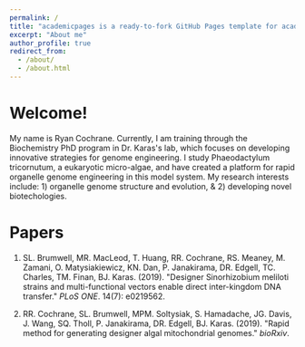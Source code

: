 ```yaml
---
permalink: /
title: "academicpages is a ready-to-fork GitHub Pages template for academic personal websites"
excerpt: "About me"
author_profile: true
redirect_from: 
  - /about/
  - /about.html
---
```


Welcome!
======
My name is Ryan Cochrane. Currently, I am training through the Biochemistry PhD program in Dr. Karas's lab, which focuses on developing innovative strategies for genome engineering. I study Phaeodactylum tricornutum, a eukaryotic micro-algae, and have created a platform for rapid organelle genome engineering in this model system. My research interests include: 1) organelle genome structure and evolution, & 2) developing novel biotechologies.

Papers
======
1. SL. Brumwell, MR. MacLeod, T. Huang, RR. Cochrane, RS. Meaney, M. Zamani, O. Matysiakiewicz, KN. Dan, P. Janakirama, DR. Edgell, TC. Charles, TM. Finan, BJ. Karas. (2019). "Designer Sinorhizobium meliloti strains and multi-functional vectors enable direct inter-kingdom DNA transfer." <i>PLoS ONE</i>. 14(7): e0219562.

2. RR. Cochrane, SL. Brumwell, MPM. Soltysiak, S. Hamadache, JG. Davis, J. Wang, SQ. Tholl, P. Janakirama, DR. Edgell, BJ. Karas. (2019). "Rapid method for generating designer algal mitochondrial genomes." <i>bioRxiv</i>.
